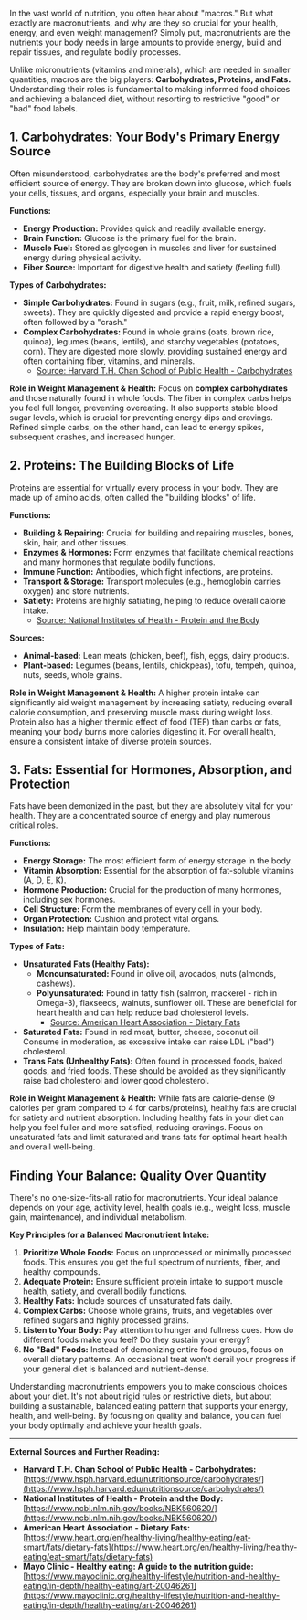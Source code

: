 In the vast world of nutrition, you often hear about "macros." But what exactly are macronutrients, and why are they so crucial for your health, energy, and even weight management? Simply put, macronutrients are the nutrients your body needs in large amounts to provide energy, build and repair tissues, and regulate bodily processes.

Unlike micronutrients (vitamins and minerals), which are needed in smaller quantities, macros are the big players: **Carbohydrates, Proteins, and Fats.** Understanding their roles is fundamental to making informed food choices and achieving a balanced diet, without resorting to restrictive "good" or "bad" food labels.

## 1. Carbohydrates: Your Body's Primary Energy Source

Often misunderstood, carbohydrates are the body's preferred and most efficient source of energy. They are broken down into glucose, which fuels your cells, tissues, and organs, especially your brain and muscles.

**Functions:**
* **Energy Production:** Provides quick and readily available energy.
* **Brain Function:** Glucose is the primary fuel for the brain.
* **Muscle Fuel:** Stored as glycogen in muscles and liver for sustained energy during physical activity.
* **Fiber Source:** Important for digestive health and satiety (feeling full).

**Types of Carbohydrates:**

* **Simple Carbohydrates:** Found in sugars (e.g., fruit, milk, refined sugars, sweets). They are quickly digested and provide a rapid energy boost, often followed by a "crash."
* **Complex Carbohydrates:** Found in whole grains (oats, brown rice, quinoa), legumes (beans, lentils), and starchy vegetables (potatoes, corn). They are digested more slowly, providing sustained energy and often containing fiber, vitamins, and minerals.
    * [Source: Harvard T.H. Chan School of Public Health - Carbohydrates](https://www.hsph.harvard.edu/nutritionsource/carbohydrates/)

**Role in Weight Management & Health:**
Focus on **complex carbohydrates** and those naturally found in whole foods. The fiber in complex carbs helps you feel full longer, preventing overeating. It also supports stable blood sugar levels, which is crucial for preventing energy dips and cravings. Refined simple carbs, on the other hand, can lead to energy spikes, subsequent crashes, and increased hunger.

## 2. Proteins: The Building Blocks of Life

Proteins are essential for virtually every process in your body. They are made up of amino acids, often called the "building blocks" of life.

**Functions:**
* **Building & Repairing:** Crucial for building and repairing muscles, bones, skin, hair, and other tissues.
* **Enzymes & Hormones:** Form enzymes that facilitate chemical reactions and many hormones that regulate bodily functions.
* **Immune Function:** Antibodies, which fight infections, are proteins.
* **Transport & Storage:** Transport molecules (e.g., hemoglobin carries oxygen) and store nutrients.
* **Satiety:** Proteins are highly satiating, helping to reduce overall calorie intake.
    * [Source: National Institutes of Health - Protein and the Body](https://www.ncbi.nlm.nih.gov/books/NBK560620/)

**Sources:**
* **Animal-based:** Lean meats (chicken, beef), fish, eggs, dairy products.
* **Plant-based:** Legumes (beans, lentils, chickpeas), tofu, tempeh, quinoa, nuts, seeds, whole grains.

**Role in Weight Management & Health:**
A higher protein intake can significantly aid weight management by increasing satiety, reducing overall calorie consumption, and preserving muscle mass during weight loss. Protein also has a higher thermic effect of food (TEF) than carbs or fats, meaning your body burns more calories digesting it. For overall health, ensure a consistent intake of diverse protein sources.

## 3. Fats: Essential for Hormones, Absorption, and Protection

Fats have been demonized in the past, but they are absolutely vital for your health. They are a concentrated source of energy and play numerous critical roles.

**Functions:**
* **Energy Storage:** The most efficient form of energy storage in the body.
* **Vitamin Absorption:** Essential for the absorption of fat-soluble vitamins (A, D, E, K).
* **Hormone Production:** Crucial for the production of many hormones, including sex hormones.
* **Cell Structure:** Form the membranes of every cell in your body.
* **Organ Protection:** Cushion and protect vital organs.
* **Insulation:** Help maintain body temperature.

**Types of Fats:**

* **Unsaturated Fats (Healthy Fats):**
    * **Monounsaturated:** Found in olive oil, avocados, nuts (almonds, cashews).
    * **Polyunsaturated:** Found in fatty fish (salmon, mackerel - rich in Omega-3), flaxseeds, walnuts, sunflower oil. These are beneficial for heart health and can help reduce bad cholesterol levels.
        * [Source: American Heart Association - Dietary Fats](https://www.heart.org/en/healthy-living/healthy-eating/eat-smart/fats/dietary-fats)
* **Saturated Fats:** Found in red meat, butter, cheese, coconut oil. Consume in moderation, as excessive intake can raise LDL ("bad") cholesterol.
* **Trans Fats (Unhealthy Fats):** Often found in processed foods, baked goods, and fried foods. These should be avoided as they significantly raise bad cholesterol and lower good cholesterol.

**Role in Weight Management & Health:**
While fats are calorie-dense (9 calories per gram compared to 4 for carbs/proteins), healthy fats are crucial for satiety and nutrient absorption. Including healthy fats in your diet can help you feel fuller and more satisfied, reducing cravings. Focus on unsaturated fats and limit saturated and trans fats for optimal heart health and overall well-being.

## Finding Your Balance: Quality Over Quantity

There's no one-size-fits-all ratio for macronutrients. Your ideal balance depends on your age, activity level, health goals (e.g., weight loss, muscle gain, maintenance), and individual metabolism.

**Key Principles for a Balanced Macronutrient Intake:**

1.  **Prioritize Whole Foods:** Focus on unprocessed or minimally processed foods. This ensures you get the full spectrum of nutrients, fiber, and healthy compounds.
2.  **Adequate Protein:** Ensure sufficient protein intake to support muscle health, satiety, and overall bodily functions.
3.  **Healthy Fats:** Include sources of unsaturated fats daily.
4.  **Complex Carbs:** Choose whole grains, fruits, and vegetables over refined sugars and highly processed grains.
5.  **Listen to Your Body:** Pay attention to hunger and fullness cues. How do different foods make you feel? Do they sustain your energy?
6.  **No "Bad" Foods:** Instead of demonizing entire food groups, focus on overall dietary patterns. An occasional treat won't derail your progress if your general diet is balanced and nutrient-dense.

Understanding macronutrients empowers you to make conscious choices about your diet. It's not about rigid rules or restrictive diets, but about building a sustainable, balanced eating pattern that supports your energy, health, and well-being. By focusing on quality and balance, you can fuel your body optimally and achieve your health goals.

---
**External Sources and Further Reading:**

* **Harvard T.H. Chan School of Public Health - Carbohydrates:** [https://www.hsph.harvard.edu/nutritionsource/carbohydrates/](https://www.hsph.harvard.edu/nutritionsource/carbohydrates/)
* **National Institutes of Health - Protein and the Body:** [https://www.ncbi.nlm.nih.gov/books/NBK560620/](https://www.ncbi.nlm.nih.gov/books/NBK560620/)
* **American Heart Association - Dietary Fats:** [https://www.heart.org/en/healthy-living/healthy-eating/eat-smart/fats/dietary-fats](https://www.heart.org/en/healthy-living/healthy-eating/eat-smart/fats/dietary-fats)
* **Mayo Clinic - Healthy eating: A guide to the nutrition guide:** [https://www.mayoclinic.org/healthy-lifestyle/nutrition-and-healthy-eating/in-depth/healthy-eating/art-20046261](https://www.mayoclinic.org/healthy-lifestyle/nutrition-and-healthy-eating/in-depth/healthy-eating/art-20046261)
